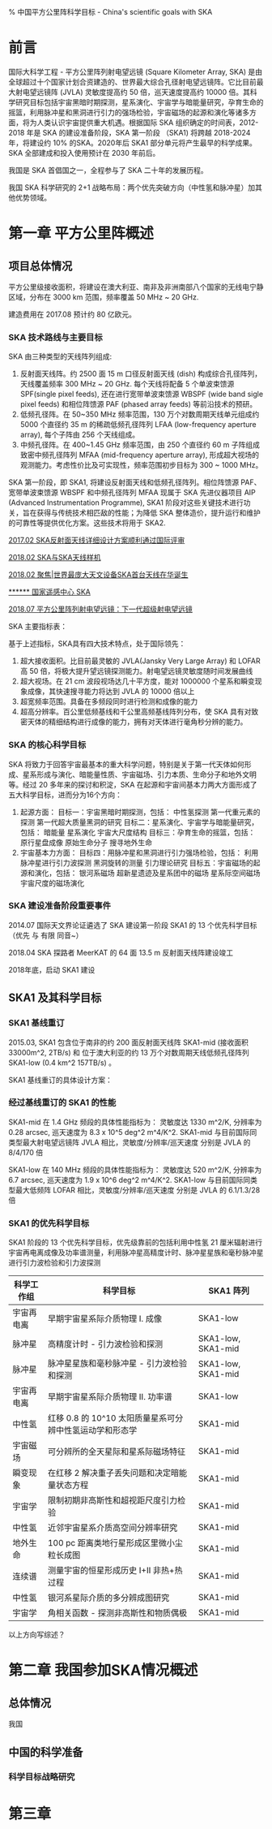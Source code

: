% 中国平方公里阵科学目标 - China's scientific goals with SKA

# 前言

国际大科学工程 - 平方公里阵列射电望远镜 (Square Kilometer Array, SKA) 是由全球超过十个国家计划合资建造的、世界最大综合孔径射电望远镜阵。它比目前最大射电望远镜阵 (JVLA) 灵敏度提高约 50 倍，巡天速度提高约 10000 倍。其科学研究目标包括宇宙黑暗时期探测，星系演化、宇宙学与暗能量研究，孕育生命的摇篮，利用脉冲星和黑洞进行引力的强场检验，宇宙磁场的起源和演化等诸多方面，将为人类认识宇宙提供重大机遇。根据国际 SKA 组织确定的时间表，2012-2018 年是 SKA 的建设准备阶段，SKA 第一阶段 （SKA1) 将跨越 2018-2024年，将建设约 10% 的SKA。2020年后 SKA1 部分单元将产生最早的科学成果。SKA 全部建成和投入使用预计在 2030 年前后。

我国是 SKA 首倡国之一，全程参与了 SKA 二十年的发展历程。

我国 SKA 科学研究的 2+1 战略布局：两个优先突破方向（中性氢和脉冲星）加其他优势领域。

# 第一章 平方公里阵概述

## 项目总体情况

平方公里级接收面积，将建设在澳大利亚、南非及非洲南部八个国家的无线电宁静区域，分布在 3000 km 范围，频率覆盖 50 MHz ~ 20 GHz.

建造费用在 2017.08 预计约 80 亿欧元。

### SKA 技术路线与主要目标

SKA 由三种类型的天线阵列组成:

1. 反射面天线阵。约 2500 面 15 m 口径反射面天线 (dish) 构成综合孔径阵列，天线覆盖频率 300 MHz ~ 20 GHz. 每个天线将配备 5 个单波束馈源 SPF(single pixel feeds), 还在进行宽带单波束馈源 WBSPF (wide band sigle pixel feeds) 和相位阵馈源 PAF (phased array feeds) 等前沿技术的预研。
2. 低频孔径阵。在 50~350 MHz 频率范围，130 万个对数周期天线单元组成约 5000 个直径约 35 m 的稀疏低频孔径阵列 LFAA (low-frequency aperture array), 每个子阵由 256 个天线组成。
3. 中频孔径阵。在 400~1.45 GHz 频率范围，由 250 个直径约 60 m 子阵组成致密中频孔径阵列 MFAA (mid-frequency aperture array), 形成超大视场的观测能力。考虑性价比及可实现性，频率范围初步目标为 300 ~ 1000 MHz。

SKA 第一阶段，即 SKA1, 将建设反射面天线和低频孔径阵列。相位阵馈源 PAF、宽带单波束馈源 WBSPF 和中频孔径阵列 MFAA 现属于 SKA 先进仪器项目 AIP (Advanced Instrumentation Programme), SKA1 阶段对这些关键技术进行功关，旨在获得与传统技术相匹敌的性能；为降低 SKA 整体造价，提升运行和维护的可靠性等提供优化方案。这些技术将用于 SKA2.

[2017.02 SKA反射面天线详细设计方案顺利通过国际评审](http://www.most.gov.cn/kjbgz/201702/t20170210_130871.htm)

[2018.02 SKA与SKA天线样机](http://epaper.gmw.cn/gmrb/html/2018-02/07/nw.D110000gmrb_20180207_2-08.htm)

[2018.02 聚焦|世界最庞大天文设备SKA首台天线在华诞生](https://new.qq.com/rain/a/20180207A15S8M)

[****** 国家遥感中心 SKA](http://www.nrscc.gov.cn/nrscc/gjhz/ska/)

[2018.07 平方公里阵列射电望远镜：下一代超级射电望远镜](http://news.gmw.cn/2018-07/05/content_29674627.htm)

SKA 主要指标表：

基于上述指标，SKA具有四大技术特点，处于国际领先：

1. 超大接收面积。比目前最灵敏的 JVLA(Jansky Very Large Array) 和 LOFAR 高 50 倍，将极大提升望远镜探测能力。射电望远镜灵敏度随时间发展曲线
2. 超大视场。在 21 cm 波段视场达几十平方度，能对 1000000 个星系和瞬变现象成像，其快速搜寻能力将达到 JVLA 的 10000 倍以上
3. 超宽频率范围。具备在多频段同时进行检测和成像的能力
4. 超高分辨率。百公里低频基线和千公里高频基线阵列分布，使 SKA 具有对致密天体的精细结构进行成像的能力，拥有对天体进行毫角秒分辨的能力。

### SKA 的核心科学目标

SKA 将致力于回答宇宙最基本的重大科学问题，特别是关于第一代天体如何形成、星系形成与演化、暗能量性质、宇宙磁场、引力本质、生命分子和地外文明等。经过 20 多年来的探讨和积淀，SKA 在起源和宇宙间基本力两大方面形成了五大科学目标，进而分为16个方向：

1. 起源方面：
   目标一：宇宙黑暗时期探测，包括：
   	中性氢探测
   	第一代重元素的探测
   	第一代超大质量黑洞的研究
   目标二：星系演化、宇宙学与暗能量研究，包括：
   	暗能量
   	星系演化
   	宇宙大尺度结构
   目标三：孕育生命的摇篮，包括：
   	原行星盘成像
   	原始生命分子
   	搜寻地外生命
2. 宇宙基本力方面：
   目标四：用脉冲星和黑洞进行引力强场检验，包括：
       利用脉冲星进行引力波探测
       黑洞旋转的测量
       引力理论研究
   目标五：宇宙磁场的起源和演化，包括：
       银河系磁场
       超新星遗迹及星系团中的磁场
       星系际空间磁场
       宇宙尺度的磁场演化

### SKA 建设准备阶段重要事件

2014.07 国际天文界论证遴选了 SKA 建设第一阶段 SKA1 的 13 个优先科学目标 （优先 与 有限 同音~）

2018.04 SKA 探路者 MeerKAT 的 64 面 13.5 m 反射面天线阵建设竣工

2018年底，启动 SKA1 建设

## SKA1 及其科学目标

### SKA1 基线重订

2015.03, SKA1 包含位于南非的约 200 面反射面天线阵 SKA1-mid (接收面积 33000m^2, 2TB/s) 和  位于澳大利亚的约 13 万个对数周期天线低频孔径阵列 SKA1-low (0.4 km^2 157TB/s) 。

SKA1 基线重订的具体设计方案：

### 经过基线重订的 SKA1 的性能

SKA1-mid 在 1.4 GHz 频段的具体性能指标为：
	灵敏度达 1330 m^2/K, 分辨率为 0.28 arcsec, 巡天速度为 8.3 x 10^5 deg^2 m^4/K^2.
	SKA1-mid 与目前国际同类型最大射电望远镜阵 JVLA 相比，灵敏度/分辨率/巡天速度 分别是 JVLA 的8/4/170 倍

SKA1-low 在 140 MHz 频段的具体性能指标为：
	灵敏度达 520 m^2/K, 分辨率为 6.7 arcsec, 巡天速度为 1.9 x 10^6 deg^2 m^4/K^2.
	SKA1-low 与目前国际同类型最大低频阵 LOFAR 相比，灵敏度/分辨率/巡天速度 分别是 JVLA 的 6.1/1.3/28 倍

### SKA1 的优先科学目标

SKA1 阶段的 13 个优先科学目标，优先级靠前的包括利用中性氢 21 厘米辐射进行宇宙再电离成像及功率谱测量，利用脉冲星高精度计时、脉冲星星族和毫秒脉冲星进行引力波检验和引力波探测

| 科学工作组 | 科学目标                                                 | SKA1 阵列          |
| ---------- | -------------------------------------------------------- | ------------------ |
| 宇宙再电离 | 早期宇宙星系际介质物理 I. 成像                           | SKA1-low           |
| 脉冲星     | 高精度计时 - 引力波检验和探测                            | SKA1-low, SKA1-mid |
| 脉冲星     | 脉冲星星族和毫秒脉冲星 - 引力波检验和探测                | SKA1-low, SKA1-mid |
| 宇宙再电离 | 早期宇宙星系际介质物理 II. 功率谱                        | SKA1-low           |
| 中性氢     | 红移 0.8 的 10^10 太阳质量星系可分辨中性氢运动学和形态学 | SKA1-mid           |
| 宇宙磁场   | 可分辨所的全天星际和星系际磁场特征                       | SKA1-mid           |
| 瞬变现象   | 在红移 2 解决重子丢失问题和决定暗能量状态方程            | SKA1-mid           |
| 宇宙学     | 限制初期非高斯性和超视距尺度引力检验                     | SKA1-mid           |
| 中性氢     | 近邻宇宙星系介质高空间分辨率研究                         | SKA1-mid           |
| 地外生命   | 100 pc 距离类地行星形成区里微小尘粒长成图                | SKA1-mid           |
| 连续谱     | 测量宇宙的恒星形成历史 I+II 非热+热过程                  | SKA1-mid           |
| 中性氢     | 银河系星际介质的多分辨成图研究                           | SKA1-mid           |
| 宇宙学     | 角相关函数 - 探测非高斯性和物质偶极                      | SKA1-mid           |

以上方向写综述？

# 第二章 我国参加SKA情况概述

## 总体情况

我国

## 中国的科学准备

### 科学目标战略研究



# 第三章 